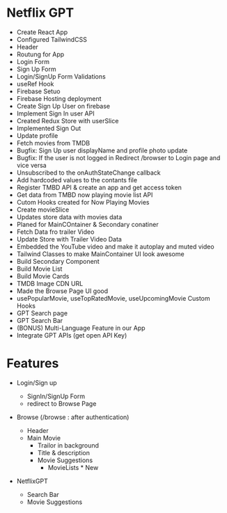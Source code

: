 # Netflix GPT

- Create React App
- Configured TailwindCSS
- Header
- Routung for App
- Login Form
- Sign Up Form
- Login/SignUp Form Validations
- useRef Hook
- Firebase Setuo
- Firebase Hosting deployment
- Create Sign Up User on firebase
- Implement Sign In user API
- Created Redux Store with userSlice
- Implemented Sign Out
- Update profile
- Fetch movies from TMDB
- Bugfix: Sign Up user displayName and profile photo update
- Bugfix: If the user is not logged in Redirect /browser to Login page and vice versa
- Unsubscribed to the onAuthStateChange callback
- Add hardcoded values to the contants file
- Register TMBD API & create an app and get access token
- Get data from TMBD now playing movie list API
- Cutom Hooks created for Now Playing Movies
- Create movieSlice
- Updates store data with movies data
- Planed for MainCOntainer & Secondary conatiner
- Fetch Data fro trailer Video
- Update Store with Trailer Video Data
- Embedded the YouTube video and make it autoplay and muted video
- Tailwind Classes to make MainContainer UI look awesome
- Build Secondary Component
- Build Movie List
- Build Movie Cards
- TMDB Image CDN URL
- Made the Browse Page UI good
- usePopularMovie, useTopRatedMovie, useUpcomingMovie Custom Hooks
- GPT Search page
- GPT Search Bar
- (BONUS) Multi-Language Feature in our App
- Integrate GPT APIs (get open API Key)

# Features
- Login/Sign up 
    - SignIn/SignUp Form
    - redirect to Browse Page
- Browse (/browse : after authentication)
    - Header
    - Main Movie
        - Trailor in background
        - Title & description
        - Movie Suggestions
             - MovieLists * New

- NetflixGPT
    - Search Bar
    - Movie Suggestions